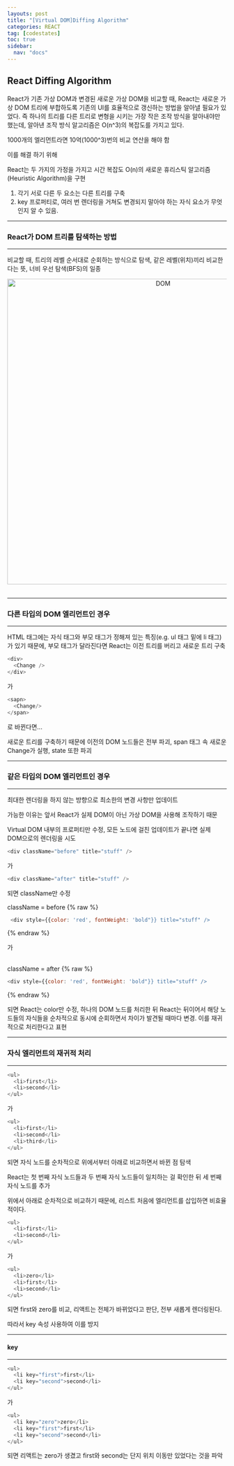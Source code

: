 ```yaml
---
layouts: post
title: "[Virtual DOM]Diffing Algorithm"
categories: REACT
tag: [codestates]
toc: true
sidebar:
  nav: "docs"
---
```


## React Diffing Algorithm

React가 기존 가상 DOM과 변경된 새로운 가상 DOM을 비교할 때, React는 새로운 가상 DOM 트리에 부합하도록 기존의 UI를 효율적으로 갱신하는 방법을 알아낼 필요가 있었다. 즉 하나의 트리를 다른 트리로 변형을 시키는 가장 작은 조작 방식을 알아내야만 했는데, 알아낸 조작 방식 알고리즘은 O(n^3)의 복잡도를 가지고 있다.

1000개의 엘리먼트라면 10억(1000^3)번의 비교 연산을 해야 함

이를 해결 하기 위해

React는 두 가지의 가정을 가지고 시간 복잡도 O(n)의 새로운 휴리스틱 알고리즘(Heuristic Algorithm)을 구현

1. 각기 서로 다른 두 요소는 다른 트리를 구축
2. key 프로퍼티로, 여러 번 렌더링을 거쳐도 변경되지 말아야 하는 자식 요소가 무엇인지 알 수 있음.

---

### React가 DOM 트리를 탐색하는 방법

---

비교할 때, 트리의 레벨 순서대로 순회하는 방식으로 탐색, 같은 레벨(위치)끼리 비교한다는 뜻, 너비 우선 탐색(BFS)의 일종

<html>
    <div style ="text-align:center">
        <img src= "https://user-images.githubusercontent.com/58800295/180724454-029225ae-7b24-4cec-bbed-2bc8171ed52c.png" alt="DOM" width="700" height="700">
    </div>
</html><br/>

---

### 다른 타입의 DOM 엘리먼트인 경우

---

HTML 태그에는 자식 태그와 부모 태그가 정해져 있는 특징(e.g. ul 태그 밑에 li 태그) 가 있기 때문에, 부모 태그가 달라진다면 React는 이전 트리를 버리고 새로운 트리 구축

```js
<div>
  <Change />
</div>
```

가

```js
<sapn>
  <Change/>
</span>
```

로 바뀐다면...

새로운 트리를 구축하기 때문에 이전의 DOM 노드들은 전부 파괴, span 태그 속 새로운 Change가 실행, state 또한 파괴

---

### 같은 타입의 DOM 엘리먼트인 경우

---

최대한 렌더링을 하지 않는 방향으로 최소한의 변경 사항만 업데이트

가능한 이유는 앞서 React가 실제 DOM이 아닌 가상 DOM을 사용해 조작하기 때문

Virtual DOM 내부의 프로퍼티만 수정, 모든 노드에 걸친 업데이트가 끝나면 실제 DOM으로의 렌더링을 시도

```js
<div className="before" title="stuff" />
```

가

```js
<div className="after" title="stuff" />
```

되면 className만 수정

className = before
{% raw %}

```js
 <div style={{color: 'red', fontWeight: 'bold"}} title="stuff" />
```

{% endraw %}

가

<br/>
className = after
{% raw %}

```js
<div style={{color: 'red', fontWeight: 'bold"}} title="stuff" />
```

{% endraw %}

되면 React는 color만 수정, 하나의 DOM 노드를 처리한 뒤 React는 뒤이어서 해당 노드들의 자식들을 순차적으로 동시에 순회하면서 차이가 발견될 때마다 변경. 이를 재귀적으로 처리한다고 표현

---

### 자식 엘리먼트의 재귀적 처리

---

```js
<ul>
  <li>first</li>
  <li>second</li>
</ul>
```

가

```js
<ul>
  <li>first</li>
  <li>second</li>
  <li>third</li>
</ul>
```

되면 자식 노드를 순차적으로 위에서부터 아래로 비교하면서 바뀐 점 탐색

React는 첫 번째 자식 노드들과 두 번째 자식 노드들이 일치하는 걸 확인한 뒤 세 번째 자식 노드를 추가

위에서 아래로 순차적으로 비교하기 때문에, 리스트 처음에 엘리먼트를 삽입하면 비효율적이다.

```js
<ul>
  <li>first</li>
  <li>second</li>
</ul>
```

가

```js
<ul>
  <li>zero</li>
  <li>first</li>
  <li>second</li>
</ul>
```

되면 first와 zero를 비교, 리액트는 전체가 바뀌었다고 판단, 전부 새롭게 렌더링된다.

따라서 key 속성 사용하여 이를 방지

---

#### key

---

```js
<ul>
  <li key="first">first</li>
  <li key="second">second</li>
</ul>
```

가

```js
<ul>
  <li key="zero">zero</li>
  <li key="first">first</li>
  <li key="second">second</li>
</ul>
```

되면 리액트는 zero가 생겼고 first와 second는 단지 위치 이동만 있었다는 것을 파악
